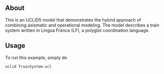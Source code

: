 ## About
This is an UCLID5 model that demonstrates the hybrid approach of combining axiomatic and operational modeling. The model describes a train system written in Lingua Franca (LF), a polyglot coordination language.

## Usage
To run this example, simply do
```shell
uclid TrainSystem.ucl
```

